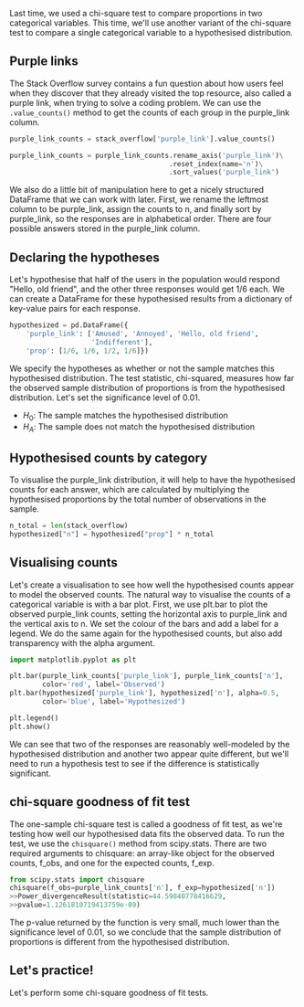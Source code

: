 Last time, we used a chi-square test to compare proportions in two categorical variables. This time, we'll use another variant of the chi-square test to compare a single categorical variable to a hypothesised distribution.
## Purple links
The Stack Overflow survey contains a fun question about how users feel when they discover that they already visited the top resource, also called a purple link, when trying to solve a coding problem. We can use the `.value_counts()` method to get the counts of each group in the purple_link column. 
```Python
purple_link_counts = stack_overflow['purple_link'].value_counts()

purple_link_counts = purple_link_counts.rename_axis('purple_link')\
									   .reset_index(name='n')\
									   .sort_values('purple_link')
```
We also do a little bit of manipulation here to get a nicely structured DataFrame that we can work with later. First, we rename the leftmost column to be purple_link, assign the counts to n, and finally sort by purple_link, so the responses are in alphabetical order. There are four possible answers stored in the purple_link column.
## Declaring the hypotheses
Let's hypothesise that half of the users in the population would respond "Hello, old friend", and the other three responses would get 1/6 each. We can create a DataFrame for these hypothesised results from a dictionary of key-value pairs for each response. 
```Python
hypothesized = pd.DataFrame({
	'purple_link': ['Amused', 'Annoyed', 'Hello, old friend',
					'Indifferent'],
	'prop': [1/6, 1/6, 1/2, 1/6]})
```
We specify the hypotheses as whether or not the sample matches this hypothesised distribution. The test statistic, chi-squared, measures how far the observed sample distribution of proportions is from the hypothesised distribution. Let's set the significance level of 0.01.
- $H_0$: The sample matches the hypothesised distribution
- $H_A$: The sample does not match the hypothesised distribution
## Hypothesised counts by category
To visualise the purple_link distribution, it will help to have the hypothesised counts for each answer, which are calculated by multiplying the hypothesised proportions by the total number of observations in the sample.
```Python
n_total = len(stack_overflow)
hypothesized["n"] = hypothesized["prop"] * n_total
```
## Visualising counts
Let's create a visualisation to see how well the hypothesised counts appear to model the observed counts. The natural way to visualise the counts of a categorical variable is with a bar plot. First, we use plt.bar to plot the observed purple_link counts, setting the horizontal axis to purple_link and the vertical axis to n. We set the colour of the bars and add a label for a legend. We do the same again for the hypothesised counts, but also add transparency with the alpha argument.
```Python
import matplotlib.pyplot as plt

plt.bar(purple_link_counts['purple_link'], purple_link_counts['n'],
		color='red', label='Observed')
plt.bar(hypothesized['purple_link'], hypothesized['n'], alpha=0.5,
		color='blue', label='Hypothesized')

plt.legend()
plt.show()
```
We can see that two of the responses are reasonably well-modeled by the hypothesised distribution and another two appear quite different, but we'll need to run a hypothesis test to see if the difference is statistically significant.
## chi-square goodness of fit test
The one-sample chi-square test is called a goodness of fit test, as we're testing how well our hypothesised data fits the observed data. To run the test, we use the `chisquare()` method from scipy.stats. There are two required arguments to chisquare: an array-like object for the observed counts, f_obs, and one for the expected counts, f_exp. 
```Python
from scipy.stats import chisquare
chisquare(f_obs=purple_link_counts['n'], f_exp=hypothesized['n'])
>>Power_divergenceResult(statistic=44.59840778416629,
>>pvalue=1.1261810719413759e-09)
```
The p-value returned by the function is very small, much lower than the significance level of 0.01, so we conclude that the sample distribution of proportions is different from the hypothesised distribution.
## Let's practice!
Let's perform some chi-square goodness of fit tests.